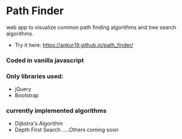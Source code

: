 # Path Finder

web app to visualize common path finding algorithms and tree search algorithms.
* Try it here: https://ankur19.github.io/path_finder/

### Coded in vanilla javascript

### Only libraries used:

- jQuery
- Bootstrap

### currently implemented algorithms

- Dijkstra's Algorithm
- Depth First Search
  .....Others coming soon
